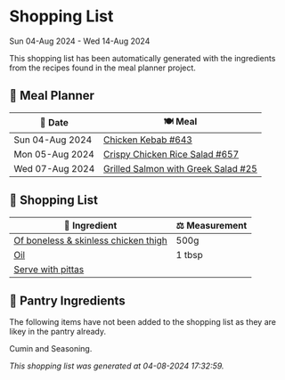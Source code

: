 # Shopping List

Sun 04-Aug 2024 - Wed 14-Aug 2024

This shopping list has been automatically generated with the ingredients from the recipes found in the meal planner project.

## 📅 Meal Planner

|📅 Date| 🍽️ Meal|
|----|----|
|Sun 04-Aug 2024|[Chicken Kebab #643](https://github.com/jcallaghan/The-Cookbook/issues/643)|
|Mon 05-Aug 2024|[Crispy Chicken Rice Salad #657](https://github.com/jcallaghan/The-Cookbook/issues/657)|
|Wed 07-Aug 2024|[Grilled Salmon with Greek Salad #25](https://github.com/jcallaghan/The-Cookbook/issues/25)|

## 🛒 Shopping List

| 🍌 Ingredient| ⚖️ Measurement|
|----------|-----------|
|[Of boneless & skinless chicken thigh](https://www.sainsburys.co.uk/gol-ui/SearchResults/Of%20boneless%20&%20skinless%20chicken%20thigh)|500g|
|[Oil](https://www.sainsburys.co.uk/gol-ui/SearchResults/Oil)|1 tbsp|
|[Serve with pittas](https://www.sainsburys.co.uk/gol-ui/SearchResults/Serve%20with%20pittas)||

## 🏪 Pantry Ingredients

The following items have not been added to the shopping list as they are likey in the pantry already.

Cumin and Seasoning.


_This shopping list was generated at 04-08-2024 17:32:59._